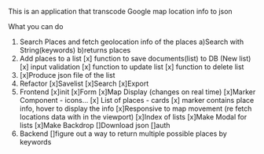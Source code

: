 This is an application that transcode Google map location info to json

What you can do

1. Search Places and fetch geolocation info of the places
   a)Search with String(keywords)
   b)returns places
2. Add places to a list
   [x] function to save documents(list) to DB (New list)
   [x] input validation
   [x] function to update list
   [x] function to delete list
3. [x]Produce json file of the list
4. Refactor
   [x]Savelist
   [x]Search
   [x]Export
5. Frontend
   [x]init
   [x]Form
   [x]Map Display (changes on real time)
   [x]Marker Component - icons...
   [x] List of places - cards
   [x] marker contains place info, hover to display the info
   [x]Responsive to map movement (re fetch locations data with in the viewport)
   [x]Index of lists
   [x]Make Modal for lists
   [x]Make Backdrop
   []Download json
   []auth
6. Backend
   []figure out a way to return multiple possible places by keywords
